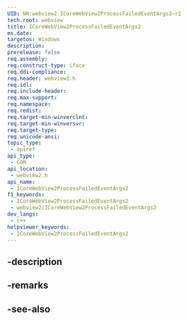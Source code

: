 ```yaml
---
UID: NN:webview2.ICoreWebView2ProcessFailedEventArgs2~r1
tech.root: webview
title: ICoreWebView2ProcessFailedEventArgs2
ms.date: 
targetos: Windows
description: 
prerelease: false
req.assembly: 
req.construct-type: iface
req.ddi-compliance: 
req.header: webview2.h
req.idl: 
req.include-header: 
req.max-support: 
req.namespace: 
req.redist: 
req.target-min-winverclnt: 
req.target-min-winversvr: 
req.target-type: 
req.unicode-ansi: 
topic_type:
 - apiref
api_type:
 - COM
api_location:
 - webview2.h
api_name:
 - ICoreWebView2ProcessFailedEventArgs2
f1_keywords:
 - ICoreWebView2ProcessFailedEventArgs2
 - webview2/ICoreWebView2ProcessFailedEventArgs2
dev_langs:
 - c++
helpviewer_keywords:
 - ICoreWebView2ProcessFailedEventArgs2
---
```


## -description

## -remarks

## -see-also

